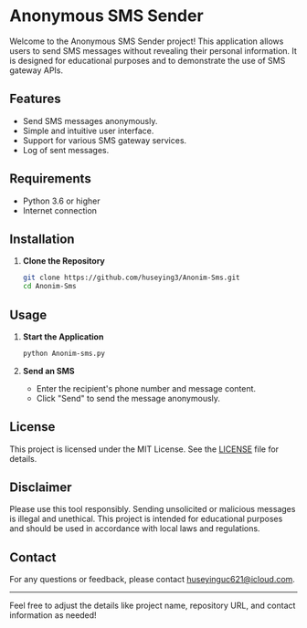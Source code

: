 # Anonymous SMS Sender

Welcome to the Anonymous SMS Sender project! This application allows users to send SMS messages without revealing their personal information. It is designed for educational purposes and to demonstrate the use of SMS gateway APIs.

## Features

- Send SMS messages anonymously.
- Simple and intuitive user interface.
- Support for various SMS gateway services.
- Log of sent messages.

## Requirements

- Python 3.6 or higher
- Internet connection

## Installation

1. **Clone the Repository**

   ```bash
   git clone https://github.com/huseying3/Anonim-Sms.git
   cd Anonim-Sms
   ```

## Usage

1. **Start the Application**

   ```bash
   python Anonim-sms.py
   ```

2. **Send an SMS**
   - Enter the recipient's phone number and message content.
   - Click "Send" to send the message anonymously.

## License

This project is licensed under the MIT License. See the [LICENSE](LICENSE) file for details.

## Disclaimer

Please use this tool responsibly. Sending unsolicited or malicious messages is illegal and unethical. This project is intended for educational purposes and should be used in accordance with local laws and regulations.

## Contact

For any questions or feedback, please contact [huseyinguc621@icloud.com](mailto:huseyinguc621@icloud.com).

---

Feel free to adjust the details like project name, repository URL, and contact information as needed!
